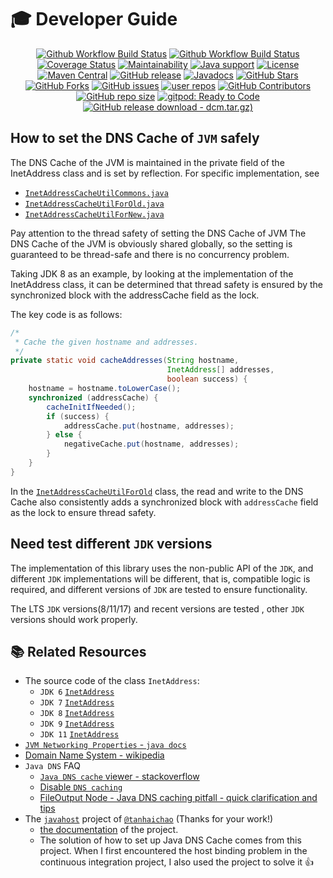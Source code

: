 # 🎓 Developer Guide

<p align="center">
<a href="https://github.com/alibaba/java-dns-cache-manipulator/actions/workflows/ci.yaml"><img src="https://img.shields.io/github/actions/workflow/status/alibaba/java-dns-cache-manipulator/ci.yaml?branch=main&logo=github&logoColor=white&label=fast ci" alt="Github Workflow Build Status"></a>
<a href="https://github.com/alibaba/java-dns-cache-manipulator/actions/workflows/strong_ci.yaml"><img src="https://img.shields.io/github/actions/workflow/status/alibaba/java-dns-cache-manipulator/strong_ci.yaml?branch=main&logo=github&logoColor=white&label=strong ci" alt="Github Workflow Build Status"></a>
<a href="https://codecov.io/gh/alibaba/java-dns-cache-manipulator/branch/main"><img src="https://img.shields.io/codecov/c/github/alibaba/java-dns-cache-manipulator/main?logo=codecov&logoColor=white" alt="Coverage Status"></a>
<a href="https://codeclimate.com/github/alibaba/java-dns-cache-manipulator"><img src="https://img.shields.io/codeclimate/maintainability/alibaba/java-dns-cache-manipulator?logo=code-climate" alt="Maintainability"></a>
<a href="https://openjdk.java.net/"><img src="https://img.shields.io/badge/Java-8+-339933?logo=openjdk&logoColor=white" alt="Java support"></a>
<a href="https://www.apache.org/licenses/LICENSE-2.0.html"><img src="https://img.shields.io/github/license/alibaba/java-dns-cache-manipulator?color=4D7A97&logo=apache" alt="License"></a>
<a href="https://search.maven.org/artifact/com.alibaba/dns-cache-manipulator"><img src="https://img.shields.io/maven-central/v/com.alibaba/dns-cache-manipulator?color=2d545e&logo=apache-maven&logoColor=white" alt="Maven Central"></a>
<a href="https://github.com/alibaba/java-dns-cache-manipulator/releases"><img src="https://img.shields.io/github/release/alibaba/java-dns-cache-manipulator.svg" alt="GitHub release"></a>
<a href="https://alibaba.github.io/java-dns-cache-manipulator/apidocs/"><img src="https://img.shields.io/github/release/alibaba/java-dns-cache-manipulator?label=javadoc&color=339933&logo=microsoft-academic&logoColor=white" alt="Javadocs"></a>
<a href="https://github.com/alibaba/java-dns-cache-manipulator/stargazers"><img src="https://img.shields.io/github/stars/alibaba/java-dns-cache-manipulator?style=flat" alt="GitHub Stars"></a>
<a href="https://github.com/alibaba/java-dns-cache-manipulator/fork"><img src="https://img.shields.io/github/forks/alibaba/java-dns-cache-manipulator?style=flat" alt="GitHub Forks"></a>
<a href="https://github.com/alibaba/java-dns-cache-manipulator/issues"><img src="https://img.shields.io/github/issues/alibaba/java-dns-cache-manipulator" alt="GitHub issues"></a>
<a href="https://github.com/alibaba/java-dns-cache-manipulator/network/dependents"><img src="https://badgen.net/github/dependents-repo/alibaba/java-dns-cache-manipulator?label=user%20repos" alt="user repos"></a>
<a href="https://github.com/alibaba/java-dns-cache-manipulator/graphs/contributors"><img src="https://img.shields.io/github/contributors/alibaba/java-dns-cache-manipulator" alt="GitHub Contributors"></a>
<a href="https://github.com/alibaba/java-dns-cache-manipulator"><img src="https://img.shields.io/github/repo-size/alibaba/java-dns-cache-manipulator" alt="GitHub repo size"></a>
<a href="https://gitpod.io/#https://github.com/alibaba/java-dns-cache-manipulator"><img src="https://img.shields.io/badge/Gitpod-ready to code-339933?label=gitpod&logo=gitpod&logoColor=white" alt="gitpod: Ready to Code"></a>
<a href="https://github.com/alibaba/java-dns-cache-manipulator/releases/download/v1.8.1/dcm-1.8.1.tar.gz"><img src="https://img.shields.io/github/downloads/alibaba/java-dns-cache-manipulator/v1.8.1/dcm-1.8.1.tar.gz.svg?logoColor=white&logo=DocuSign" alt="GitHub release download - dcm.tar.gz)"></a>
</p>

## How to set the DNS Cache of `JVM` safely

The DNS Cache of the JVM is maintained in the private field of the InetAddress class and is set by reflection. For specific implementation, see


- [`InetAddressCacheUtilCommons.java`](../library/src/main/java/com/alibaba/dcm/internal/InetAddressCacheUtilCommons.java)
- [`InetAddressCacheUtilForOld.java`](../library/src/main/java/com/alibaba/dcm/internal/InetAddressCacheUtilForOld.java)
- [`InetAddressCacheUtilForNew.java`](../library/src/main/java/com/alibaba/dcm/internal/InetAddressCacheUtilForNew.java)

Pay attention to the thread safety of setting the DNS Cache of JVM
The DNS Cache of the JVM is obviously shared globally, so the setting is guaranteed to be thread-safe and there is no concurrency problem.

Taking JDK 8 as an example, by looking at the implementation of the InetAddress class, it can be determined that thread safety is ensured by the synchronized block with the addressCache field as the lock.

The key code is as follows:

```java
/*
 * Cache the given hostname and addresses.
 */
private static void cacheAddresses(String hostname,
                                   InetAddress[] addresses,
                                   boolean success) {
    hostname = hostname.toLowerCase();
    synchronized (addressCache) {
        cacheInitIfNeeded();
        if (success) {
            addressCache.put(hostname, addresses);
        } else {
            negativeCache.put(hostname, addresses);
        }
    }
}
```

In the [`InetAddressCacheUtilForOld`](../library/src/main/java/com/alibaba/dcm/internal/InetAddressCacheUtilForOld.java) class, the read and write to the DNS Cache also consistently adds a synchronized block with `addressCache` field as the lock to ensure thread safety.

## Need test different `JDK` versions

The implementation of this library uses the non-public API of the `JDK`, and different `JDK` implementations will be different, that is, compatible logic is required, and different versions of `JDK` are tested to ensure functionality.

The LTS `JDK` versions(8/11/17) and recent versions are tested , other `JDK` versions should work properly.

## 📚 Related Resources

- The source code of the class `InetAddress`:
    - `JDK 6` [`InetAddress`](https://hg.openjdk.java.net/jdk6/jdk6/jdk/file/8deef18bb749/src/share/classes/java/net/InetAddress.java#l739)
    - `JDK 7` [`InetAddress`](https://hg.openjdk.java.net/jdk7u/jdk7u/jdk/file/4dd5e486620d/src/share/classes/java/net/InetAddress.java#l742)
    - `JDK 8` [`InetAddress`](https://hg.openjdk.java.net/jdk8u/jdk8u/jdk/file/45e4e636b757/src/share/classes/java/net/InetAddress.java#l748)
    - `JDK 9` [`InetAddress`](https://hg.openjdk.java.net/jdk9/jdk9/jdk/file/65464a307408/src/java.base/share/classes/java/net/InetAddress.java#l783)
    - `JDK 11` [`InetAddress`](https://hg.openjdk.java.net/jdk/jdk11/file/1ddf9a99e4ad/src/java.base/share/classes/java/net/InetAddress.java#l787)
- [`JVM Networking Properties` - `java docs`](http://docs.oracle.com/javase/8/docs/technotes/guides/net/properties.html)
- [Domain Name System - wikipedia](http://en.wikipedia.org/wiki/Domain_Name_System)
- `Java DNS` FAQ
    - [`Java DNS cache` viewer - stackoverflow](http://stackoverflow.com/questions/1835421/java-dns-cache-viewer)
    - [Disable `DNS caching`](http://www.rgagnon.com/javadetails/java-0445.html)
    - [FileOutput Node - Java DNS caching pitfall - quick clarification and tips](https://www.ibm.com/developerworks/community/blogs/aimsupport/entry/fileoutput_node_dns_caching_pitfall?lang=en)
- The [`javahost`](https://github.com/tanhaichao/javahost) project of [`@tanhaichao`](https://github.com/tanhaichao) (Thanks for your work!)
    - [the documentation](http://leopard.io/modules/javahost) of the project.
    - The solution of how to set up Java DNS Cache comes from this project. When I first encountered the host binding problem in the continuous integration project, I also used the project to solve it 👍
